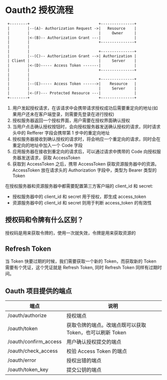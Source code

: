 # Oauth2 授权流程

```txt
 +--------+                               +---------------+
 |        |--(A)- Authorization Request ->|   Resource    |
 |        |                               |     Owner     |
 |        |<-(B)-- Authorization Grant ---|               |
 |        |                               +---------------+
 |        |
 |        |                               +---------------+
 |        |--(C)-- Authorization Grant -->| Authorization |
 | Client |                               |     Server    |
 |        |<-(D)----- Access Token -------|               |
 |        |                               +---------------+
 |        |
 |        |                               +---------------+
 |        |--(E)----- Access Token ------>|    Resource   |
 |        |                               |     Server    |
 |        |<-(F)--- Protected Resource ---|               |
 +--------+                               +---------------+
```

1. 用户发起授权请求，在该请求中会携带请求授权成功后需要重定向的地址(如果用户还未在客户端登录，则需要先登录在进行授权)
2. 授权服务器返回一个授权界面，用户需要在授权界面确认授权
3. 当用户点击确认授权按钮时，会向授权服务器发送确认授权的请求，同时请求头中的 Refferer 字段会携带第 1 步中的重定向地址
4. 授权服务器接收到确认授权的请求时，将会响应一个重定向的请求，同时会在重定向的地址中加入一个 Code 字段
5. 应用服务器在接收到重定向的请求后，可以通过请求中携带的 Code 向授权服务器发送请求，获取 AccessToken
5. 获取到 AccessToken 之后，携带 AccessToken 获取资源服务器中的资源。AccessToken 放在请求头的 Authorization 字段中，类型为 Bearer 类型的 Token

在授权服务器和资源服务器中都需要配置第三方客户端的 client_id 和 secret:

- 授权服务器中的 client_id 和 secret 用于授权，即生成 access_token
- 资源服务器中的 client_id 和 secret 则用于判断 access_token 的有效性

## 授权码和令牌有什么区别？

授权码是用来获取令牌的，使用一次就失效，令牌是用来获取资源的

## Refresh Token

当 Token 快要过期的时候，我们需要获取一个新的 Token，而获取新的 Token 需要有个凭证，这个凭证就是 Refresh Token, 同时 Refresh Token 同样有过期时间。

## Oauth 项目提供的端点

| 端点                  | 说明                                                     |
| --------------------- | -------------------------------------------------------- |
| /oauth/authorize      | 授权端点                                                 |
| /oauth/token          | 获取令牌的端点。改端点既可以获取 Token，也可以刷新 Token |
| /oauth/confirm_access | 用户确认授权提交的端点                                   |
| /oauth/check_access   | 校验 Access Token 的端点                                 |
| /oauth/error          | 授权出错的端点                                           |
| /oauth/token_key      | 提交公钥的端点                                           |

